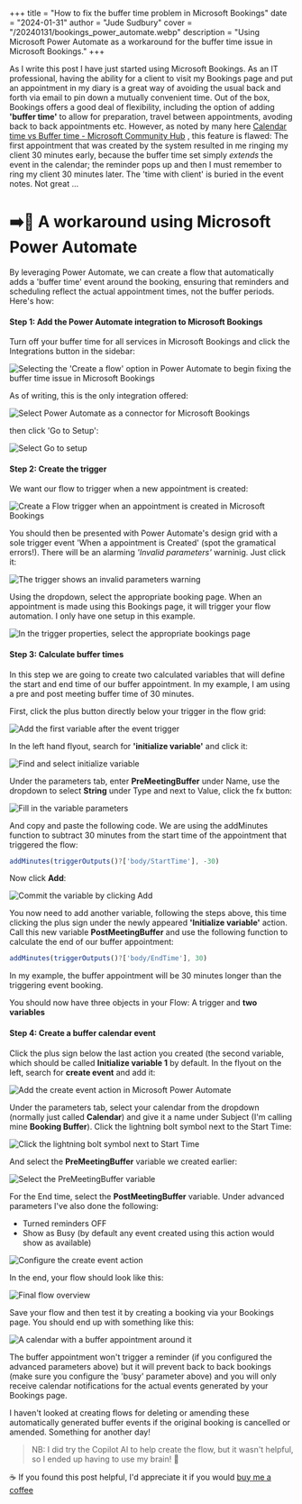 +++
title = "How to fix the buffer time problem in Microsoft Bookings"
date = "2024-01-31"
author = "Jude Sudbury"
cover = "/20240131/bookings_power_automate.webp"
description = "Using Microsoft Power Automate as a workaround for the buffer time issue in Microsoft Bookings."
+++

As I write this post I have just started using Microsoft Bookings. As an IT professional, having the ability for a client to visit my Bookings page and put an appointment in my diary is a great way of avoiding the usual back and forth via email to pin down a mutually convenient time. Out of the box, Bookings offers a good deal of flexibility, including the option of adding **'buffer time'** to allow for preparation, travel between appointments, avoding back to back appointments etc. However, as noted by many here [Calendar time vs Buffer time - Microsoft Community Hub](https://techcommunity.microsoft.com/t5/microsoft-bookings-ideas/calendar-time-vs-buffer-time/idi-p/2469887)
, this feature is flawed: The first appointment that was created by the system resulted in me ringing my client 30 minutes early, because the buffer time set simply *extends* the event in the calendar; the reminder pops up and then I must remember to ring my client 30 minutes later. The 'time with client' is buried in the event notes. Not great ...

# ➡️🔄 A workaround using Microsoft Power Automate

By leveraging Power Automate, we can create a flow that automatically adds a 'buffer time' event around the booking, ensuring that reminders and scheduling reflect the actual appointment times, not the buffer periods. Here's how:

#### Step 1: Add the Power Automate integration to Microsoft Bookings

Turn off your buffer time for all services in Microsoft Bookings and click the Integrations button in the sidebar:

![Selecting the 'Create a flow' option in Power Automate to begin fixing the buffer time issue in Microsoft Bookings](/20240131/step_01.webp)

As of writing, this is the only integration offered:

![Select Power Automate as a connector for Microsoft Bookings](/20240131/step_02.webp)

then click 'Go to Setup':

![Select Go to setup](/20240131/step_03.webp)

#### Step 2: Create the trigger

We want our flow to trigger when a new appointment is created:

![Create a Flow trigger when an appointment is created in Microsoft Bookings](/20240131/step_04.webp)

You should then be presented with Power Automate's design grid with a sole trigger event 'When a appointment is Created' (spot the gramatical errors!). There will be an alarming *'Invalid parameters'* warninig. Just click it:

![The trigger shows an invalid parameters warning](/20240131/step_05.webp)

Using the dropdown, select the appropriate booking page. When an appointment is made using this Bookings page, it will trigger your flow automation. I only have one setup in this example.

![In the trigger properties, select the appropriate bookings page](/20240131/step_06.webp)

#### Step 3: Calculate buffer times

In this step we are going to create two calculated variables that will define the start and end time of our buffer appointment. In my example, I am using a pre and post meeting buffer time of 30 minutes.

First, click the plus button directly below your trigger in the flow grid:

![Add the first variable after the event trigger](/20240131/step_07.webp)

In the left hand flyout, search for **'initialize variable'** and click it:

![Find and select initialize variable](/20240131/step_08.webp)

Under the parameters tab, enter **PreMeetingBuffer** under Name, use the dropdown to select **String** under Type and next to Value, click the fx button:

![Fill in the variable parameters](/20240131/step_09.webp)

And copy and paste the following code. We are using the addMinutes function to subtract 30 minutes from the start time of the appointment that triggered the flow:

```javascript
addMinutes(triggerOutputs()?['body/StartTime'], -30)
```

Now click **Add**:

![Commit the variable by clicking Add](/20240131/step_10.webp)

You now need to add another variable, following the steps above, this time clicking the plus sign under the newly appeared **'Initialize variable'** action. Call this new variable **PostMeetingBuffer** and use the following function to calculate the end of our buffer appointment:

```javascript
addMinutes(triggerOutputs()?['body/EndTime'], 30)
```
In my example, the buffer appointment will be 30 minutes longer than the triggering event booking. 

You should now have three objects in your Flow: A trigger and **two variables**

#### Step 4: Create a buffer calendar event

Click the plus sign below the last action you created (the second variable, which should be called **Initialize variable 1** by default. In the flyout on the left, search for **create event** and add it:

![Add the create event action in Microsoft Power Automate](/20240131/step_11.webp)

Under the parameters tab, select your calendar from the dropdown (normally just called **Calendar**) and give it a name under Subject (I'm calling mine **Booking Buffer**). Click the lightning bolt symbol next to the Start Time:

![Click the lightning bolt symbol next to Start Time](/20240131/step_12.webp)

And select the **PreMeetingBuffer** variable we created earlier:

![Select the PreMeetingBuffer variable](/20240131/step_13.webp)

For the End time, select the **PostMeetingBuffer** variable. Under advanced parameters I've also done the following:

- Turned reminders OFF
- Show as Busy (by default any event created using this action would show as available)

![Configure the create event action](/20240131/step_14.webp)

In the end, your flow should look like this:

![Final flow overview](/20240131/flow_overview.webp)

Save your flow and then test it by creating a booking via your Bookings page. You should end up with something like this:

![A calendar with a buffer appointment around it](/20240131/final_step.webp)

The buffer appointment won't trigger a reminder (if you configured the advanced parameters above) but it will prevent back to back bookings (make sure you configure the 'busy' parameter above) and you will only receive calendar notifications for the actual events generated by your Bookings page.

I haven't looked at creating flows for deleting or amending these automatically generated buffer events if the original booking is cancelled or amended. Something for another day!

> NB: I did try the Copilot AI to help create the flow, but it wasn't helpful, so I ended up having to use my brain! 🧠

☕️ If you found this post helpful, I'd appreciate it if you would [buy me a coffee](https://www.buymeacoffee.com/heyjudeuk)

